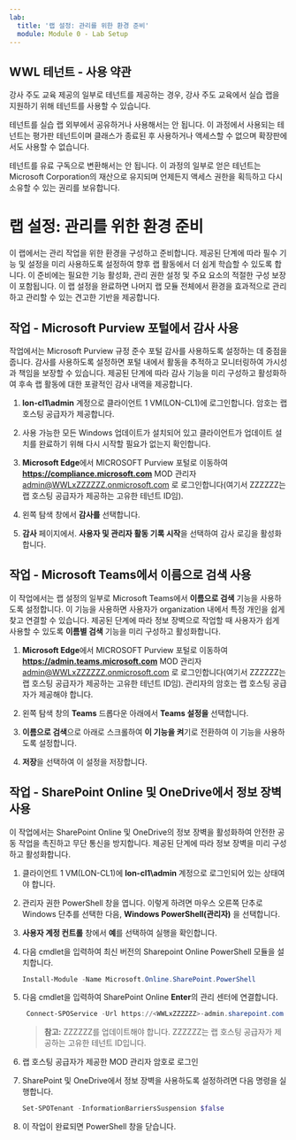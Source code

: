 ```yaml
---
lab:
  title: '랩 설정: 관리를 위한 환경 준비'
  module: Module 0 - Lab Setup
---
```


## WWL 테넌트 - 사용 약관

강사 주도 교육 제공의 일부로 테넌트를 제공하는 경우, 강사 주도 교육에서 실습 랩을 지원하기 위해 테넌트를 사용할 수 있습니다.

테넌트를 실습 랩 외부에서 공유하거나 사용해서는 안 됩니다. 이 과정에서 사용되는 테넌트는 평가판 테넌트이며 클래스가 종료된 후 사용하거나 액세스할 수 없으며 확장판에서도 사용할 수 없습니다.

테넌트를 유료 구독으로 변환해서는 안 됩니다. 이 과정의 일부로 얻은 테넌트는 Microsoft Corporation의 재산으로 유지되며 언제든지 액세스 권한을 획득하고 다시 소유할 수 있는 권리를 보유합니다.

# 랩 설정: 관리를 위한 환경 준비

이 랩에서는 관리 작업을 위한 환경을 구성하고 준비합니다. 제공된 단계에 따라 필수 기능 및 설정을 미리 사용하도록 설정하여 향후 랩 활동에서 더 쉽게 학습할 수 있도록 합니다. 이 준비에는 필요한 기능 활성화, 관리 권한 설정 및 주요 요소의 적절한 구성 보장이 포함됩니다. 이 랩 설정을 완료하면 나머지 랩 모듈 전체에서 환경을 효과적으로 관리하고 관리할 수 있는 견고한 기반을 제공합니다.

## 작업 - Microsoft Purview 포털에서 감사 사용

작업에서는 Microsoft Purview 규정 준수 포털 감사를 사용하도록 설정하는 데 중점을 줍니다. 감사를 사용하도록 설정하면 포털 내에서 활동을 추적하고 모니터링하여 가시성과 책임을 보장할 수 있습니다. 제공된 단계에 따라 감사 기능을 미리 구성하고 활성화하여 후속 랩 활동에 대한 포괄적인 감사 내역을 제공합니다.

1. **lon-cl1\admin** 계정으로 클라이언트 1 VM(LON-CL1)에 로그인합니다. 암호는 랩 호스팅 공급자가 제공합니다.

1. 사용 가능한 모든 Windows 업데이트가 설치되어 있고 클라이언트가 업데이트 설치를 완료하기 위해 다시 시작할 필요가 없는지 확인합니다.

1. **Microsoft Edge**에서 MICROSOFT Purview 포털로 이동하여 **https://compliance.microsoft.com** MOD 관리자 admin@WWLxZZZZZZ.onmicrosoft.com 로 로그인합니다(여기서 ZZZZZZ는 랩 호스팅 공급자가 제공하는 고유한 테넌트 ID임).

1. 왼쪽 탐색 창에서 **감사를** 선택합니다.

1. **감사** 페이지에서. **사용자 및 관리자 활동 기록 시작**을 선택하여 감사 로깅을 활성화합니다.

## 작업 - Microsoft Teams에서 이름으로 검색 사용

이 작업에서는 랩 설정의 일부로 Microsoft Teams에서 **이름으로 검색** 기능을 사용하도록 설정합니다. 이 기능을 사용하면 사용자가 organization 내에서 특정 개인을 쉽게 찾고 연결할 수 있습니다. 제공된 단계에 따라 정보 장벽으로 작업할 때 사용자가 쉽게 사용할 수 있도록 **이름별 검색** 기능을 미리 구성하고 활성화합니다.

1. **Microsoft Edge**에서 MICROSOFT Purview 포털로 이동하여 **https://admin.teams.microsoft.com** MOD 관리자 admin@WWLxZZZZZZ.onmicrosoft.com 로 로그인합니다(여기서 ZZZZZZ는 랩 호스팅 공급자가 제공하는 고유한 테넌트 ID임). 관리자의 암호는 랩 호스팅 공급자가 제공해야 합니다.

1. 왼쪽 탐색 창의 **Teams** 드롭다운 아래에서 **Teams 설정을** 선택합니다.

1. **이름으로 검색**으로 아래로 스크롤하여 **이 기능을 켜**기로 전환하여 이 기능을 사용하도록 설정합니다.

1. **저장**을 선택하여 이 설정을 저장합니다.

## 작업 - SharePoint Online 및 OneDrive에서 정보 장벽 사용

이 작업에서는 SharePoint Online 및 OneDrive의 정보 장벽을 활성화하여 안전한 공동 작업을 촉진하고 무단 통신을 방지합니다. 제공된 단계에 따라 정보 장벽을 미리 구성하고 활성화합니다.

1. 클라이언트 1 VM(LON-CL1)에 **lon-cl1\admin** 계정으로 로그인되어 있는 상태여야 합니다.

1. 관리자 권한 PowerShell 창을 엽니다. 이렇게 하려면 마우스 오른쪽 단추로 Windows 단추를 선택한 다음, **Windows PowerShell(관리자)** 을 선택합니다.

1. **사용자 계정 컨트롤** 창에서 **예**를 선택하여 실행을 확인합니다.

1. 다음 cmdlet을 입력하여 최신 버전의 Sharepoint Online PowerShell 모듈을 설치합니다.

    ```powershell
    Install-Module -Name Microsoft.Online.SharePoint.PowerShell
    ```

1. 다음 cmdlet을 입력하여 SharePoint Online **Enter**의 관리 센터에 연결합니다.

    ```powershell
     Connect-SPOService -Url https://<WWLxZZZZZZ>-admin.sharepoint.com -Credential admin@<WWLxZZZZZZ>.onmicrosoft.com
    ```

    >**참고:** ZZZZZZ를 업데이트해야 합니다. ZZZZZZ는 랩 호스팅 공급자가 제공하는 고유한 테넌트 ID입니다.

1. 랩 호스팅 공급자가 제공한 MOD 관리자 암호로 로그인

1. SharePoint 및 OneDrive에서 정보 장벽을 사용하도록 설정하려면 다음 명령을 실행합니다.

    ```powershell
    Set-SPOTenant -InformationBarriersSuspension $false
    ```

1. 이 작업이 완료되면 PowerShell 창을 닫습니다.